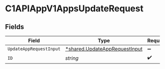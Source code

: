 # C1APIAppV1AppsUpdateRequest


## Fields

| Field                                                                         | Type                                                                          | Required                                                                      | Description                                                                   |
| ----------------------------------------------------------------------------- | ----------------------------------------------------------------------------- | ----------------------------------------------------------------------------- | ----------------------------------------------------------------------------- |
| `UpdateAppRequestInput`                                                       | [*shared.UpdateAppRequestInput](../../models/shared/updateapprequestinput.md) | :heavy_minus_sign:                                                            | N/A                                                                           |
| `ID`                                                                          | *string*                                                                      | :heavy_check_mark:                                                            | N/A                                                                           |